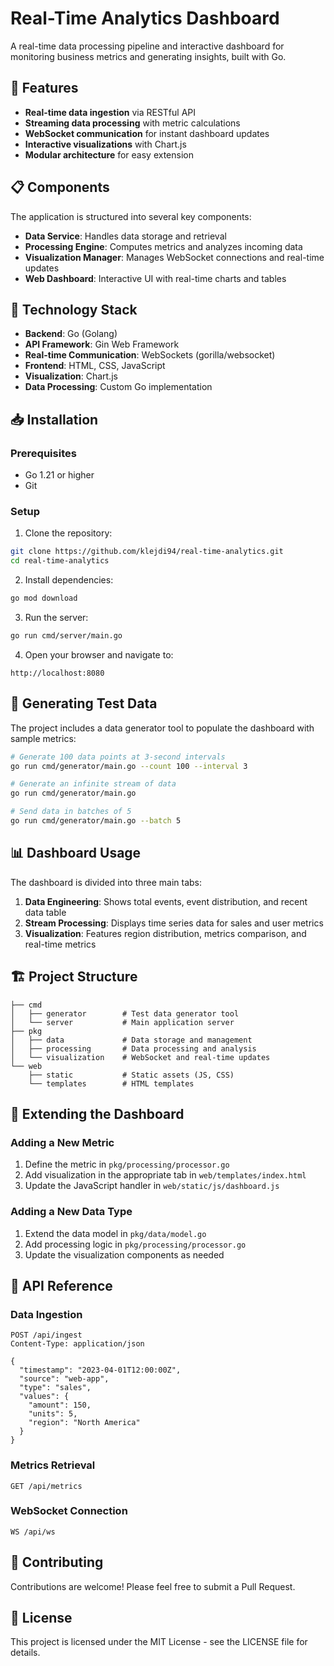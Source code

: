 # Real-Time Analytics Dashboard

A real-time data processing pipeline and interactive dashboard for monitoring business metrics and generating insights, built with Go.

## 🚀 Features

- **Real-time data ingestion** via RESTful API
- **Streaming data processing** with metric calculations
- **WebSocket communication** for instant dashboard updates
- **Interactive visualizations** with Chart.js
- **Modular architecture** for easy extension

## 📋 Components

The application is structured into several key components:

- **Data Service**: Handles data storage and retrieval
- **Processing Engine**: Computes metrics and analyzes incoming data
- **Visualization Manager**: Manages WebSocket connections and real-time updates
- **Web Dashboard**: Interactive UI with real-time charts and tables

## 🔧 Technology Stack

- **Backend**: Go (Golang)
- **API Framework**: Gin Web Framework
- **Real-time Communication**: WebSockets (gorilla/websocket)
- **Frontend**: HTML, CSS, JavaScript
- **Visualization**: Chart.js
- **Data Processing**: Custom Go implementation

## 📥 Installation

### Prerequisites

- Go 1.21 or higher
- Git

### Setup

1. Clone the repository:
```bash
git clone https://github.com/klejdi94/real-time-analytics.git
cd real-time-analytics
```

2. Install dependencies:
```bash
go mod download
```

3. Run the server:
```bash
go run cmd/server/main.go
```

4. Open your browser and navigate to:
```
http://localhost:8080
```

## 🧪 Generating Test Data

The project includes a data generator tool to populate the dashboard with sample metrics:

```bash
# Generate 100 data points at 3-second intervals
go run cmd/generator/main.go --count 100 --interval 3

# Generate an infinite stream of data
go run cmd/generator/main.go

# Send data in batches of 5
go run cmd/generator/main.go --batch 5
```

## 📊 Dashboard Usage

The dashboard is divided into three main tabs:

1. **Data Engineering**: Shows total events, event distribution, and recent data table
2. **Stream Processing**: Displays time series data for sales and user metrics
3. **Visualization**: Features region distribution, metrics comparison, and real-time metrics

## 🏗️ Project Structure

```
├── cmd
│   ├── generator        # Test data generator tool
│   └── server           # Main application server
├── pkg
│   ├── data             # Data storage and management
│   ├── processing       # Data processing and analysis
│   └── visualization    # WebSocket and real-time updates
└── web
    ├── static           # Static assets (JS, CSS)
    └── templates        # HTML templates
```

## 🚧 Extending the Dashboard

### Adding a New Metric

1. Define the metric in `pkg/processing/processor.go`
2. Add visualization in the appropriate tab in `web/templates/index.html`
3. Update the JavaScript handler in `web/static/js/dashboard.js`

### Adding a New Data Type

1. Extend the data model in `pkg/data/model.go`
2. Add processing logic in `pkg/processing/processor.go`
3. Update the visualization components as needed

## 📄 API Reference

### Data Ingestion

```
POST /api/ingest
Content-Type: application/json

{
  "timestamp": "2023-04-01T12:00:00Z",
  "source": "web-app",
  "type": "sales",
  "values": {
    "amount": 150,
    "units": 5,
    "region": "North America"
  }
}
```

### Metrics Retrieval

```
GET /api/metrics
```

### WebSocket Connection

```
WS /api/ws
```

## 🤝 Contributing

Contributions are welcome! Please feel free to submit a Pull Request.

## 📝 License

This project is licensed under the MIT License - see the LICENSE file for details. 